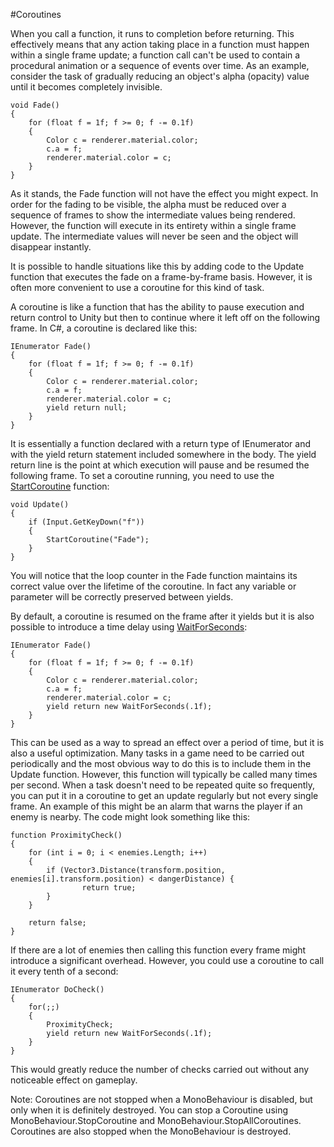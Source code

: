#Coroutines

When you call a function, it runs to completion before returning. This effectively means that any action taking place in a function must happen within a single frame update; a function call can't be used to contain a procedural animation or a sequence of events over time. As an example, consider the task of gradually reducing an object's alpha (opacity) value until it becomes completely invisible.

````
void Fade() 
{
	for (float f = 1f; f >= 0; f -= 0.1f) 
	{
		Color c = renderer.material.color;
		c.a = f;
		renderer.material.color = c;
	}
}

````

As it stands, the Fade function will not have the effect you might expect. In order for the fading to be visible, the alpha must be reduced over a sequence of frames to show the intermediate values being rendered. However, the function will execute in its entirety within a single frame update. The intermediate values will never be seen and the object will disappear instantly.

It is possible to handle situations like this by adding code to the Update function that executes the fade on a frame-by-frame basis. However, it is often more convenient to use a coroutine for this kind of task.

A coroutine is like a function that has the ability to pause execution and return control to Unity but then to continue where it left off on the following frame. In C#, a coroutine is declared like this:



````
IEnumerator Fade() 
{
	for (float f = 1f; f >= 0; f -= 0.1f) 
	{
		Color c = renderer.material.color;
		c.a = f;
		renderer.material.color = c;
		yield return null;
	}
}

````

It is essentially a function declared with a return type of IEnumerator and with the yield return statement included somewhere in the body. The yield return line is the point at which execution will pause and be resumed the following frame. To set a coroutine running, you need to use the [StartCoroutine](ScriptRef:MonoBehaviour.StartCoroutine.html) function:



````
void Update()
{
	if (Input.GetKeyDown("f")) 
	{
		StartCoroutine("Fade");
	}
}
````


You will notice that the loop counter in the Fade function maintains its correct value over the lifetime of the coroutine. In fact any variable or parameter will be correctly preserved between yields.

By default, a coroutine is resumed on the frame after it yields but it is also possible to introduce a time delay using [WaitForSeconds](ScriptRef:WaitForSeconds.html):



````
IEnumerator Fade() 
{
	for (float f = 1f; f >= 0; f -= 0.1f) 
	{
		Color c = renderer.material.color;
		c.a = f;
		renderer.material.color = c;
		yield return new WaitForSeconds(.1f);
	}
}
````

This can be used as a way to spread an effect over a period of time, but it is also a useful optimization. Many tasks in a game need to be carried out periodically and the most obvious way to do this is to include them in the Update function. However, this function will typically be called many times per second. When a task doesn't need to be repeated quite so frequently, you can put it in a coroutine to get an update regularly but not every single frame. An example of this might be an alarm that warns the player if an enemy is nearby. The code might look something like this:



````
function ProximityCheck() 
{
	for (int i = 0; i < enemies.Length; i++)
	{
		if (Vector3.Distance(transform.position, enemies[i].transform.position) < dangerDistance) {
				return true;
		}
	}
	
	return false;
}
````

If there are a lot of enemies then calling this function every frame might introduce a significant overhead. However, you could use a coroutine to call it every tenth of a second:



````
IEnumerator DoCheck() 
{
	for(;;) 
	{
		ProximityCheck;
		yield return new WaitForSeconds(.1f);
	}
}
````

This would greatly reduce the number of checks carried out without any noticeable effect on gameplay.

Note: Coroutines are not stopped when a MonoBehaviour is disabled, but only when it is definitely destroyed. You can stop a Coroutine using MonoBehaviour.StopCoroutine and MonoBehaviour.StopAllCoroutines. Coroutines are also stopped when the MonoBehaviour is destroyed.